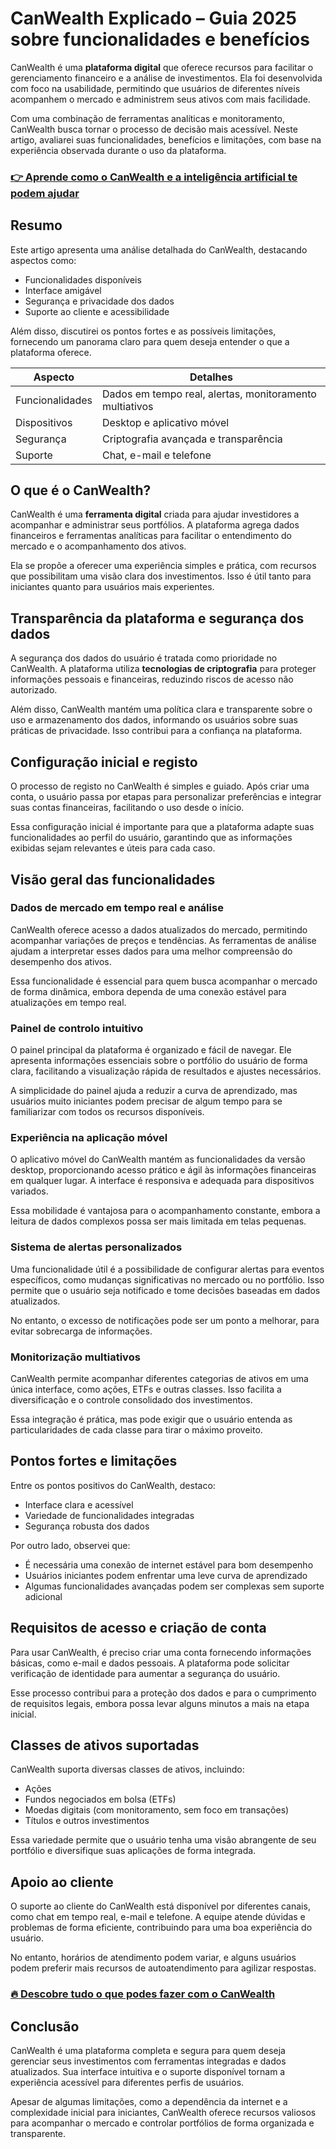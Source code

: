 # CanWealth Explicado – Guia 2025 sobre funcionalidades e benefícios
 

CanWealth é uma **plataforma digital** que oferece recursos para facilitar o gerenciamento financeiro e a análise de investimentos. Ela foi desenvolvida com foco na usabilidade, permitindo que usuários de diferentes níveis acompanhem o mercado e administrem seus ativos com mais facilidade.

Com uma combinação de ferramentas analíticas e monitoramento, CanWealth busca tornar o processo de decisão mais acessível. Neste artigo, avaliarei suas funcionalidades, benefícios e limitações, com base na experiência observada durante o uso da plataforma.

### [👉 Aprende como o CanWealth e a inteligência artificial te podem ajudar](https://t.co/pWfKkZzZEM)
## Resumo

Este artigo apresenta uma análise detalhada do CanWealth, destacando aspectos como:

- Funcionalidades disponíveis  
- Interface amigável  
- Segurança e privacidade dos dados  
- Suporte ao cliente e acessibilidade  

Além disso, discutirei os pontos fortes e as possíveis limitações, fornecendo um panorama claro para quem deseja entender o que a plataforma oferece.

| Aspecto             | Detalhes                                  |
|---------------------|-------------------------------------------|
| Funcionalidades     | Dados em tempo real, alertas, monitoramento multiativos |
| Dispositivos        | Desktop e aplicativo móvel                 |
| Segurança          | Criptografia avançada e transparência      |
| Suporte            | Chat, e-mail e telefone                     |

## O que é o CanWealth?

CanWealth é uma **ferramenta digital** criada para ajudar investidores a acompanhar e administrar seus portfólios. A plataforma agrega dados financeiros e ferramentas analíticas para facilitar o entendimento do mercado e o acompanhamento dos ativos.

Ela se propõe a oferecer uma experiência simples e prática, com recursos que possibilitam uma visão clara dos investimentos. Isso é útil tanto para iniciantes quanto para usuários mais experientes.

## Transparência da plataforma e segurança dos dados

A segurança dos dados do usuário é tratada como prioridade no CanWealth. A plataforma utiliza **tecnologias de criptografia** para proteger informações pessoais e financeiras, reduzindo riscos de acesso não autorizado.

Além disso, CanWealth mantém uma política clara e transparente sobre o uso e armazenamento dos dados, informando os usuários sobre suas práticas de privacidade. Isso contribui para a confiança na plataforma.

## Configuração inicial e registo

O processo de registo no CanWealth é simples e guiado. Após criar uma conta, o usuário passa por etapas para personalizar preferências e integrar suas contas financeiras, facilitando o uso desde o início.

Essa configuração inicial é importante para que a plataforma adapte suas funcionalidades ao perfil do usuário, garantindo que as informações exibidas sejam relevantes e úteis para cada caso.

## Visão geral das funcionalidades

### Dados de mercado em tempo real e análise

CanWealth oferece acesso a dados atualizados do mercado, permitindo acompanhar variações de preços e tendências. As ferramentas de análise ajudam a interpretar esses dados para uma melhor compreensão do desempenho dos ativos.

Essa funcionalidade é essencial para quem busca acompanhar o mercado de forma dinâmica, embora dependa de uma conexão estável para atualizações em tempo real.

### Painel de controlo intuitivo

O painel principal da plataforma é organizado e fácil de navegar. Ele apresenta informações essenciais sobre o portfólio do usuário de forma clara, facilitando a visualização rápida de resultados e ajustes necessários.

A simplicidade do painel ajuda a reduzir a curva de aprendizado, mas usuários muito iniciantes podem precisar de algum tempo para se familiarizar com todos os recursos disponíveis.

### Experiência na aplicação móvel

O aplicativo móvel do CanWealth mantém as funcionalidades da versão desktop, proporcionando acesso prático e ágil às informações financeiras em qualquer lugar. A interface é responsiva e adequada para dispositivos variados.

Essa mobilidade é vantajosa para o acompanhamento constante, embora a leitura de dados complexos possa ser mais limitada em telas pequenas.

### Sistema de alertas personalizados

Uma funcionalidade útil é a possibilidade de configurar alertas para eventos específicos, como mudanças significativas no mercado ou no portfólio. Isso permite que o usuário seja notificado e tome decisões baseadas em dados atualizados.

No entanto, o excesso de notificações pode ser um ponto a melhorar, para evitar sobrecarga de informações.

### Monitorização multiativos

CanWealth permite acompanhar diferentes categorias de ativos em uma única interface, como ações, ETFs e outras classes. Isso facilita a diversificação e o controle consolidado dos investimentos.

Essa integração é prática, mas pode exigir que o usuário entenda as particularidades de cada classe para tirar o máximo proveito.

## Pontos fortes e limitações

Entre os pontos positivos do CanWealth, destaco:

- Interface clara e acessível  
- Variedade de funcionalidades integradas  
- Segurança robusta dos dados  

Por outro lado, observei que:

- É necessária uma conexão de internet estável para bom desempenho  
- Usuários iniciantes podem enfrentar uma leve curva de aprendizado  
- Algumas funcionalidades avançadas podem ser complexas sem suporte adicional

## Requisitos de acesso e criação de conta

Para usar CanWealth, é preciso criar uma conta fornecendo informações básicas, como e-mail e dados pessoais. A plataforma pode solicitar verificação de identidade para aumentar a segurança do usuário.

Esse processo contribui para a proteção dos dados e para o cumprimento de requisitos legais, embora possa levar alguns minutos a mais na etapa inicial.

## Classes de ativos suportadas

CanWealth suporta diversas classes de ativos, incluindo:

- Ações  
- Fundos negociados em bolsa (ETFs)  
- Moedas digitais (com monitoramento, sem foco em transações)  
- Títulos e outros investimentos  

Essa variedade permite que o usuário tenha uma visão abrangente de seu portfólio e diversifique suas aplicações de forma integrada.

## Apoio ao cliente

O suporte ao cliente do CanWealth está disponível por diferentes canais, como chat em tempo real, e-mail e telefone. A equipe atende dúvidas e problemas de forma eficiente, contribuindo para uma boa experiência do usuário.

No entanto, horários de atendimento podem variar, e alguns usuários podem preferir mais recursos de autoatendimento para agilizar respostas.

### [🔥 Descobre tudo o que podes fazer com o CanWealth](https://t.co/pWfKkZzZEM)
## Conclusão

CanWealth é uma plataforma completa e segura para quem deseja gerenciar seus investimentos com ferramentas integradas e dados atualizados. Sua interface intuitiva e o suporte disponível tornam a experiência acessível para diferentes perfis de usuários.

Apesar de algumas limitações, como a dependência da internet e a complexidade inicial para iniciantes, CanWealth oferece recursos valiosos para acompanhar o mercado e controlar portfólios de forma organizada e transparente.
